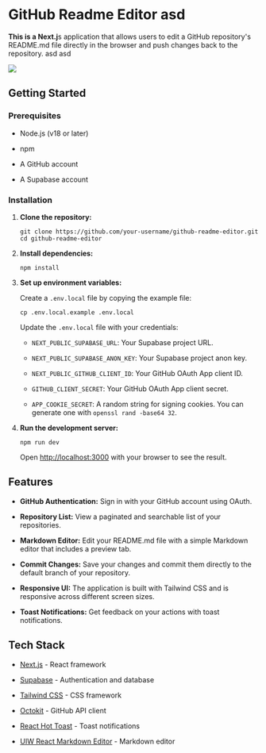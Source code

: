 GitHub Readme Editor asd
========================

**This is a Next.j**s application that allows users to edit a GitHub repository's README.md file directly in the browser and push changes back to the repository. asd asd

![](https://uhbhoacsiapasvxjauyk.supabase.co/storage/v1/object/public/images/1754587609310-red_panda_pastel_brown_bg.png)

Getting Started
---------------

### Prerequisites

*   Node.js (v18 or later)
    
*   npm
    
*   A GitHub account
    
*   A Supabase account
    

### Installation

1.  **Clone the repository:**
    
        git clone https://github.com/your-username/github-readme-editor.git
        cd github-readme-editor
        
    
2.  **Install dependencies:**
    
        npm install
        
    
3.  **Set up environment variables:**
    
    Create a `.env.local` file by copying the example file:
    
        cp .env.local.example .env.local
        
    
    Update the `.env.local` file with your credentials:
    
    *   `NEXT_PUBLIC_SUPABASE_URL`: Your Supabase project URL.
        
    *   `NEXT_PUBLIC_SUPABASE_ANON_KEY`: Your Supabase project anon key.
        
    *   `NEXT_PUBLIC_GITHUB_CLIENT_ID`: Your GitHub OAuth App client ID.
        
    *   `GITHUB_CLIENT_SECRET`: Your GitHub OAuth App client secret.
        
    *   `APP_COOKIE_SECRET`: A random string for signing cookies. You can generate one with `openssl rand -base64 32`.
        
4.  **Run the development server:**
    
        npm run dev
        
    
    Open [http://localhost:3000](http://localhost:3000) with your browser to see the result.
    

Features
--------

*   **GitHub Authentication:** Sign in with your GitHub account using OAuth.
    
*   **Repository List:** View a paginated and searchable list of your repositories.
    
*   **Markdown Editor:** Edit your README.md file with a simple Markdown editor that includes a preview tab.
    
*   **Commit Changes:** Save your changes and commit them directly to the default branch of your repository.
    
*   **Responsive UI:** The application is built with Tailwind CSS and is responsive across different screen sizes.
    
*   **Toast Notifications:** Get feedback on your actions with toast notifications.
    

Tech Stack
----------

*   [Next.js](https://nextjs.org/) - React framework
    
*   [Supabase](https://supabase.io/) - Authentication and database
    
*   [Tailwind CSS](https://tailwindcss.com/) - CSS framework
    
*   [Octokit](https://github.com/octokit/octokit.js) - GitHub API client
    
*   [React Hot Toast](https://react-hot-toast.com/) - Toast notifications
    
*   [UIW React Markdown Editor](https://uiwjs.github.io/react-markdown-editor/) - Markdown editor